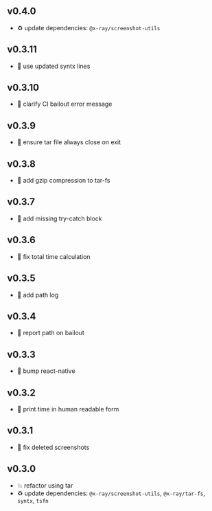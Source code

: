 ## v0.4.0

* ♻️ update dependencies: `@x-ray/screenshot-utils`

## v0.3.11

* 🐞 use updated syntx lines

## v0.3.10

* 🐞 clarify CI bailout error message

## v0.3.9

* 🐞 ensure tar file always close on exit

## v0.3.8

* 🐞 add gzip compression to tar-fs

## v0.3.7

* 🐞 add missing try-catch block

## v0.3.6

* 🐞 fix total time calculation

## v0.3.5

* 🐞 add path log

## v0.3.4

* 🐞 report path on bailout

## v0.3.3

* 🐞 bump react-native

## v0.3.2

* 🐞 print time in human readable form

## v0.3.1

* 🐞 fix deleted screenshots

## v0.3.0

* 💥 refactor using tar
* ♻️ update dependencies: `@x-ray/screenshot-utils`, `@x-ray/tar-fs`, `syntx`, `tsfn`
